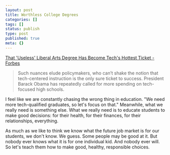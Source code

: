 ```yaml
---
layout: post
title: Worthless College Degrees
categories: []
tags: []
status: publish
type: post
published: true
meta: {}
---
```


[That 'Useless' Liberal Arts Degree Has Become Tech's Hottest Ticket - Forbes](http://www.forbes.com/sites/georgeanders/2015/07/29/liberal-arts-degree-tech/)


>Such nuances elude policymakers, who can’t shake the notion that tech-centered instruction is the only sure ticket to success. President Barack Obama has repeatedly called for more spending on tech-focused high schools.



I feel like we are constantly chasing the wrong thing in education. "We need more tech-qualified graduates, so let's focus on that." Meanwhile, what we really need is something else. What we really need is to educate students to make good decisions: for their health, for their finances, for their relationships, everything.


As much as we like to think we know what the future job market is for our students, we don't know. We guess. Some people may be good at it. But nobody ever knows what it is for one individual kid. And nobody ever will. So let's teach them how to make good, healthy, responsible choices.
